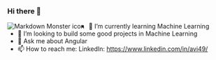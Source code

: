 ### Hi there 👋
<img src="https://specials-images.forbesimg.com/imageserve/5eb5db1ce141140006a7b4c9/960x0.jpg?cropX1=0&cropX2=7478&cropY1=469&cropY2=3395" alt="Markdown Monster icon" style="float: left; margin-right: 10px;">

- 🌱 I’m currently learning Machine Learning
- 👯 I’m looking to build some good projects in Machine Learning
- 💬 Ask me about Angular
- 📫 How to reach me: LinkedIn: https://www.linkedin.com/in/avi49/
